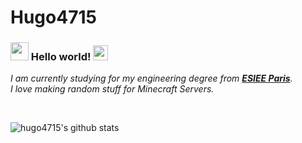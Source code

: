 # Hugo4715

### <img src="https://github.com/TheDudeThatCode/TheDudeThatCode/blob/master/Assets/Hi.gif" width="29px"> Hello world!&nbsp;<img src="https://github.com/TheDudeThatCode/TheDudeThatCode/blob/master/Assets/Earth.gif" width="24px">

<p>
  <em>
    I am currently studying for my engineering degree from <a href="https://www.esiee.fr/"> <b>ESIEE Paris</b></a>. <br>
    I love making random stuff for Minecraft Servers.
  </em>  
</p>


<br>


![hugo4715's github stats](https://github-readme-stats.vercel.app/api?username=hugo4715&show_icons=true&hide_border=true)


